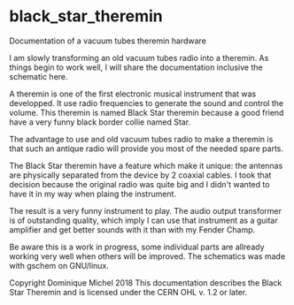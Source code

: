 # black_star_theremin
Documentation of a vacuum tubes theremin hardware

I am slowly transforming an old vacuum tubes radio into a theremin. As things begin to work well, I will share the documentation inclusive the schematic here.

A theremin is one of the first electronic musical instrument that was developped. It use radio frequencies to generate the sound and control the volume. This theremin is named Black Star theremin because a good friend have a very funny black border collie named Star.

The advantage to use and old vacuum tubes radio to make a theremin is that such an antique radio will provide you most of the needed spare parts.

The Black Star theremin have a feature which make it unique: the antennas are physically separated from the device by 2 coaxial cables. I took that decision because the original radio was quite big and I didn't wanted to have it in my way when plaing the instrument.

The result is a very funny instrument to play. The audio output transformer is of outstanding quality, which imply I can use that instrument as a guitar amplifier and get better sounds with it than with my Fender Champ.

Be aware this is a work in progress, some individual parts are allready working very well when others will be improved. The schematics was made with gschem on GNU/linux.

Copyright Dominique Michel 2018
This documentation describes the Black Star Theremin and is licensed under the CERN OHL v. 1.2 or later.

